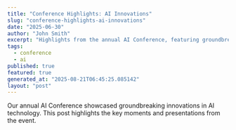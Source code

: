 ```yaml
---
title: "Conference Highlights: AI Innovations"
slug: "conference-highlights-ai-innovations"
date: "2025-06-30"
author: "John Smith"
excerpt: "Highlights from the annual AI Conference, featuring groundbreaking innovations."
tags:
  - conference
  - ai
published: true
featured: true
generated_at: "2025-08-21T06:45:25.085142"
layout: "post"
---
```


Our annual AI Conference showcased groundbreaking innovations in AI technology. This post highlights the key moments and presentations from the event.